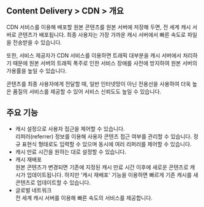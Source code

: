 ## Content Delivery > CDN > 개요

CDN 서비스를 이용해 배포할 원본 콘텐츠를 원본 서버에 저장해 두면, 전 세계 캐시 서버로 콘텐츠가 배포됩니다. 최종 사용자는 가장 가까운 캐시 서버에서 빠른 속도로 파일을 전송받을 수 있습니다.

또한, 서비스 제공자가 CDN 서비스를 이용하면 트래픽 대부분을 캐시 서버에서 처리하기 때문에 원본 서버의 트래픽 폭주로 인한 서비스 장애를 사전에 방지하여 원본 서버의 가용률을 높일 수 있습니다.

콘텐츠를 최종 사용자에게 전달할 때, 일반 인터넷망이 아닌 전용선을 사용하여 더욱 높은 품질의 서비스를 제공할 수 있어 서비스 신뢰도도 높일 수 있습니다.

## 주요 기능

- 캐시 설정으로 사용자 접근을 제어할 수 있습니다.<br/>
  리퍼러(referrer) 정보를 이용해 사용자 콘텐츠 접근 여부를 관리할 수 있습니다. 정규 표현식 형태로도 입력할 수 있으며 동시에 여러 리퍼러를 제어할 수 있습니다.
- 캐시 만료 시간을 원하는 대로 설정할 수 있습니다.
- 캐시 재배포<br/>
  원본 콘텐츠가 변경되면 기존에 지정된 캐시 만료 시간 이후에 새로운 콘텐츠로 캐시가 업데이트됩니다. 하지만 '캐시 재배포' 기능을 이용하면 빠르게 기존 캐시를 새 콘텐츠로 업데이트할 수 있습니다.
- 글로벌 네트워크<br/>
전 세계 캐시 서버를 이용해 빠른 속도의 서비스를 제공합니다.
